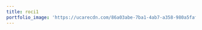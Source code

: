 ```yaml
---
title: roci1
portfolio_image: 'https://ucarecdn.com/86a03abe-7ba1-4ab7-a358-980a5fafc529/'
---
```


